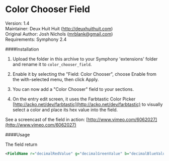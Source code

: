
# Color Chooser Field

Version: 1.4    
Maintainer: Deux Huit Huit (<http://deuxhuithuit.com>)    
Original Author: Josh Nichols (mrblank@gmail.com)    
Requirements: Symphony 2.4    


####Installation

1. Upload the folder in this archive to your Symphony 'extensions' folder and rename it to `color_chooser_field`.

2. Enable it by selecting the "Field: Color Chooser", choose Enable from the with-selected menu, then click Apply.

3. You can now add a "Color Chooser" field to your sections.

4. On the entry edit screen, it uses the Farbtastic Color Picker [http://acko.net/dev/farbtastic](http://acko.net/dev/farbtastic) to visually select a color and place its hex value into the field. 

See a screencast of the field in action: [http://www.vimeo.com/6062027](http://www.vimeo.com/6062027)

####Usage

The field return

```xml
<FieldName r="decimalRedValue" g="decimalGreenValue" b="decimalBlueValue" has-color="Yes|No">#HexValue</FieldName>
```
